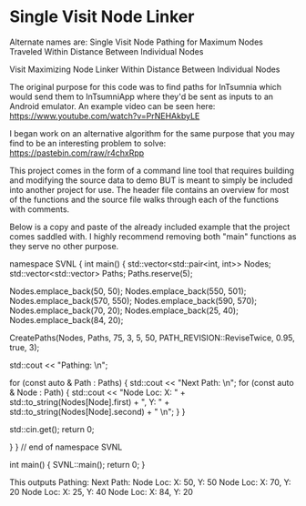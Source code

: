 # Single Visit Node Linker

Alternate names are:
Single Visit Node Pathing for Maximum Nodes Traveled Within Distance Between Individual Nodes

Visit Maximizing Node Linker Within Distance Between Individual Nodes

The original purpose for this code was to find paths for InTsumnia which would send them to InTsumniApp where they'd be sent as inputs to an Android emulator. An example video can be seen here: https://www.youtube.com/watch?v=PrNEHAkbyLE

I began work on an alternative algorithm for the same purpose that you may find to be an interesting problem to solve: https://pastebin.com/raw/r4chxRpp

This project comes in the form of a command line tool that requires building and modifying the source data to demo BUT is meant to simply be included into another project for use. The header file contains an overview for most of the functions and the source file walks through each of the functions with comments.

Below is a copy and paste of the already included example that the project comes saddled with. I highly recommend removing both "main" functions as they serve no other purpose.

namespace SVNL
{
int main()
{
  std::vector<std::pair<int, int>> Nodes;
  std::vector<std::vector<int>> Paths;
  Paths.reserve(5);

  Nodes.emplace_back(50, 50);
  Nodes.emplace_back(550, 501);
  Nodes.emplace_back(570, 550);
  Nodes.emplace_back(590, 570);
  Nodes.emplace_back(70, 20);
  Nodes.emplace_back(25, 40);
  Nodes.emplace_back(84, 20);

  CreatePaths(Nodes, Paths, 75, 3, 5,
    50, PATH_REVISION::ReviseTwice, 0.95, true, 3);

  std::cout << "Pathing: \n";

  for (const auto & Path : Paths) {
    std::cout << "Next Path: \n";
    for (const auto & Node : Path) {
      std::cout << "Node Loc: X: " + std::to_string(Nodes[Node].first) + ", Y: " + std::to_string(Nodes[Node].second) + " \n";
    }
  }

  std::cin.get();
  return 0;

}
} // end of namespace SVNL

int main()
{
  SVNL::main();
  return 0;
}


This outputs
Pathing:
Next Path:
Node Loc: X: 50, Y: 50
Node Loc: X: 70, Y: 20
Node Loc: X: 25, Y: 40
Node Loc: X: 84, Y: 20